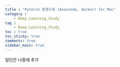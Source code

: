 ```yaml
---
title : "Pytorch 환경구축 (Anaconda, docker) for Mac"
category :
    - Deep_Learning_Study
tag :
    - Deep_Learning_Study
toc : true
toc_sticky: true
comments: true
sidebar_main: true
---
```


일단은 나중에 추가
